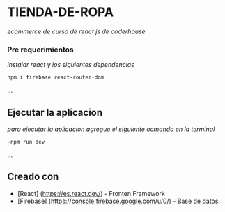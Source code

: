 # TIENDA-DE-ROPA

_ecommerce de curso de react js de coderhouse_

### Pre requerimientos

_instalar react y los siguientes dependencias_

```
npm i firebase react-router-dom

```

...

## Ejecutar la aplicacion

_para ejecutar la aplicacion agregue el siguiente ocmando en la terminal_
```
-npm run dev
```
...

## Creado con

* [React] (https://es.react.dev/) - Fronten Framework
* [Firebase] (https://console.firebase.google.com/u/0/) - Base de datos

